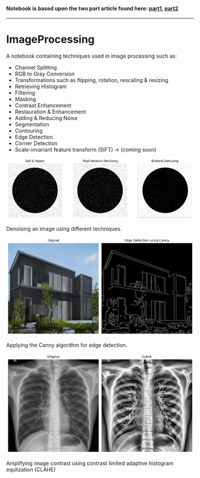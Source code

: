 #### Notebook is based upon the two part article found here: [part1](https://towardsdatascience.com/massive-tutorial-on-image-processing-and-preparation-for-deep-learning-in-python-1-e534ee42f122), [part2](https://towardsdatascience.com/massive-tutorial-on-image-processing-and-preparation-for-deep-learning-in-python-2-14816263b4a5)
---

# ImageProcessing
A notebook containing techniques used in image processing such as:

- Channel Splitting
- RGB to Gray Conversion
- Transformations such as flipping, rotation, rescaling & resizing
- Retrieving Histogram
- Filtering
- Masking
- Contrast Enhancement
- Restauration & Enhancement
- Adding & Reducing Noise
- Segmentation
- Contouring
- Edge Detection
- Corner Detection
- Scale-invariant feature transform (SIFT) -> (coming soon)

![spectrogram](img/denoise.png)

Denoising an image using different techniques.

![spectrogram](img/canny.png)

Applying the Canny algorithm for edge detection.

![spectrogram](img/clahe.png)

Amplifying image contrast using contrast limited adaptive histogram equlization (CLAHE)
